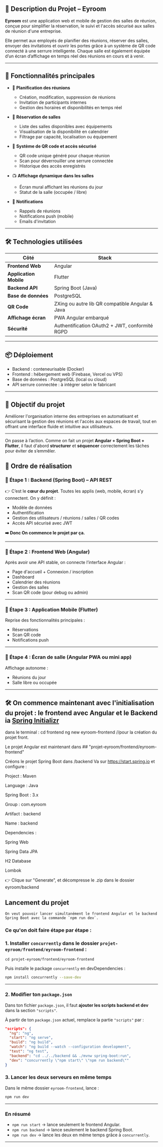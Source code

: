 
## 📝 **Description du Projet – Eyroom**

**Eyroom** est une application web et mobile de gestion des salles de réunion, conçue pour simplifier la réservation, le suivi et l'accès sécurisé aux salles de réunion d'une entreprise.

Elle permet aux employés de planifier des réunions, réserver des salles, envoyer des invitations et ouvrir les portes grâce à un système de QR code connecté à une serrure intelligente. Chaque salle est également équipée d’un écran d’affichage en temps réel des réunions en cours et à venir.

---

## 🚀 Fonctionnalités principales

* 📅 **Planification des réunions**

  * Création, modification, suppression de réunions
  * Invitation de participants internes
  * Gestion des horaires et disponibilités en temps réel

* 🏢 **Réservation de salles**

  * Liste des salles disponibles avec équipements
  * Visualisation de la disponibilité en calendrier
  * Filtrage par capacité, localisation ou équipement

* 🔐 **Système de QR code et accès sécurisé**

  * QR code unique généré pour chaque réunion
  * Scan pour déverrouiller une serrure connectée
  * Historique des accès enregistrés

* 📺 **Affichage dynamique dans les salles**

  * Écran mural affichant les réunions du jour
  * Statut de la salle (occupée / libre)

* 🔔 **Notifications**

  * Rappels de réunions
  * Notifications push (mobile)
  * Emails d'invitation

---

## 🛠️ Technologies utilisées

| Côté                   | Stack                                           |
| ---------------------- | ----------------------------------------------- |
| **Frontend Web**       | Angular                                         |
| **Application Mobile** | Flutter                                         |
| **Backend API**        | Spring Boot (Java)                              |
| **Base de données**    | PostgreSQL                                      |
| **QR Code**            | ZXing ou autre lib QR compatible Angular & Java |
| **Affichage écran**    | PWA Angular embarqué                            |
| **Sécurité**           | Authentification OAuth2 + JWT, conformité RGPD  |

---

## 📦 Déploiement

* Backend : conteneurisable (Docker)
* Frontend : hébergement web (Firebase, Vercel ou VPS)
* Base de données : PostgreSQL (local ou cloud)
* API serrure connectée : à intégrer selon le fabricant

---

## 🧩 Objectif du projet

Améliorer l'organisation interne des entreprises en automatisant et sécurisant la gestion des réunions et l'accès aux espaces de travail, tout en offrant une interface fluide et intuitive aux utilisateurs.





----------------------------------------------------------------------------------------------------------------------------------

On passe à l’action. Comme on fait un projet **Angular + Spring Boot + Flutter**, il faut d'abord **structurer** et **séquencer** correctement les tâches pour éviter de s’emmêler.


## 🔰 Ordre de réalisation

### 🔹 **Étape 1 : Backend (Spring Boot) – API REST**

👉 C’est le **cœur du projet**. Toutes les applis (web, mobile, écran) s’y connectent.
On y définit :

* Modèle de données
* Authentification
* Gestion des utilisateurs / réunions / salles / QR codes
* Accès API sécurisé avec JWT

**➡️ Donc On commence le projet par ça.**

---

### 🔹 Étape 2 : Frontend Web (Angular)

Après avoir une API stable, on connecte l’interface Angular :

* Page d'accueil + Connexion / inscription
* Dashboard
* Calendrier des réunions
* Gestion des salles
* Scan QR code (pour debug ou admin)

---

### 🔹 Étape 3 : Application Mobile (Flutter)

Reprise des fonctionnalités principales :

* Réservations
* Scan QR code
* Notifications push

---

### 🔹 Étape 4 : Écran de salle (Angular PWA ou mini app)

Affichage autonome :

* Réunions du jour
* Salle libre ou occupée



----------------------------------------------------------------------------------------------------------------------------------

## 🛠️ On commence maintenant avec l'initialisation du projet : le frontend avec Angular et le Backend ia [Spring Initializr](https://start.spring.io)


dans le terminal : 
    cd frontend
    ng new eyroom-frontend      //pour la création du projet front.

 Le projet Angular est maintenant dans ## "projet-eyroom/frontend/eyroom-frontend"

Créons le projet Spring Boot dans /backend
Va sur https://start.spring.io et configure :

Project : Maven

Language : Java

Spring Boot : 3.x

Group : com.eyroom

Artifact : backend

Name : backend

Dependencies :

Spring Web

Spring Data JPA

H2 Database

Lombok

👉 Clique sur "Generate", et décompresse le .zip dans le dossier eyroom/backend 


## Lancement du projet

    On veut pouvoir lancer simultanément le frontend Angular et le backend Spring Boot avec la commande `npm run dev`.

### Ce qu'on doit faire étape par étape :

### 1. Installer `concurrently` dans le dossier `projet-eyroom/frontend/eyroom-frontend` :

    cd projet-eyroom/frontend/eyroom-frontend

Puis installe le package `concurrently` en devDependencies :

```bash
npm install concurrently --save-dev
```

---

### 2. Modifier ton `package.json`

Dans ton fichier `package.json`, il faut **ajouter les scripts backend et dev** dans la section `"scripts"`.

À partir de ton `package.json` actuel, remplace la partie `"scripts"` par :

```json
"scripts": {
  "ng": "ng",
  "start": "ng serve",
  "build": "ng build",
  "watch": "ng build --watch --configuration development",
  "test": "ng test",
  "backend": "cd ../../backend && ./mvnw spring-boot:run",
  "dev": "concurrently \"npm start\" \"npm run backend\""
}
```


### 3. Lancer les deux serveurs en même temps

Dans le même dossier `eyroom-frontend`, lance :

```bash
npm run dev
```

---

### En résumé

* `npm run start` → lance seulement le frontend Angular.
* `npm run backend` → lance seulement le backend Spring Boot.
* `npm run dev` → lance les deux en même temps grâce à `concurrently`.

---





